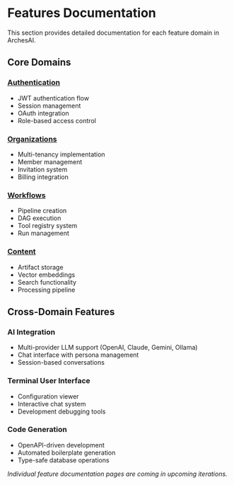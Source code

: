 # Features Documentation

This section provides detailed documentation for each feature domain in ArchesAI.

## Core Domains

### [Authentication](auth.md)

- JWT authentication flow
- Session management
- OAuth integration
- Role-based access control

### [Organizations](organizations.md)

- Multi-tenancy implementation
- Member management
- Invitation system
- Billing integration

### [Workflows](workflows.md)

- Pipeline creation
- DAG execution
- Tool registry system
- Run management

### [Content](content.md)

- Artifact storage
- Vector embeddings
- Search functionality
- Processing pipeline

## Cross-Domain Features

### AI Integration

- Multi-provider LLM support (OpenAI, Claude, Gemini, Ollama)
- Chat interface with persona management
- Session-based conversations

### Terminal User Interface

- Configuration viewer
- Interactive chat system
- Development debugging tools

### Code Generation

- OpenAPI-driven development
- Automated boilerplate generation
- Type-safe database operations

_Individual feature documentation pages are coming in upcoming iterations._
